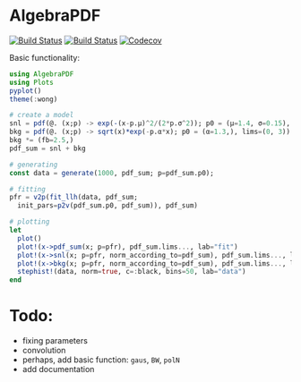# AlgebraPDF

[![Build Status](https://travis-ci.com/mmikhasenko/AlgebraPDF.jl.svg?branch=master)](https://travis-ci.com/mmikhasenko/AlgebraPDF.jl)
[![Build Status](https://ci.appveyor.com/api/projects/status/github/mmikhasenko/AlgebraPDF.jl?svg=true)](https://ci.appveyor.com/project/mmikhasenko/AlgebraPDF-jl)
[![Codecov](https://codecov.io/gh/mmikhasenko/AlgebraPDF.jl/branch/master/graph/badge.svg)](https://codecov.io/gh/mmikhasenko/AlgebraPDF.jl)

Basic functionality:
```julia
using AlgebraPDF
using Plots
pyplot()
theme(:wong)

# create a model
snl = pdf(@. (x;p) -> exp(-(x-p.μ)^2/(2*p.σ^2)); p0 = (μ=1.4, σ=0.15), lims=(0, 3))
bkg = pdf(@. (x;p) -> sqrt(x)*exp(-p.α*x); p0 = (α=1.3,), lims=(0, 3))
bkg *= (fb=2.5,)
pdf_sum = snl + bkg

# generating
const data = generate(1000, pdf_sum; p=pdf_sum.p0);

# fitting
pfr = v2p(fit_llh(data, pdf_sum;
  init_pars=p2v(pdf_sum.p0, pdf_sum)), pdf_sum)

# plotting
let
  plot()
  plot!(x->pdf_sum(x; p=pfr), pdf_sum.lims..., lab="fit")
  plot!(x->snl(x; p=pfr, norm_according_to=pdf_sum), pdf_sum.lims..., lab="signal")
  plot!(x->bkg(x; p=pfr, norm_according_to=pdf_sum), pdf_sum.lims..., lab="background")
  stephist!(data, norm=true, c=:black, bins=50, lab="data")
end
```

# Todo:
 - fixing parameters
 - convolution
 - perhaps, add basic function: `gaus`, `BW`, `polN`
 - add documentation
